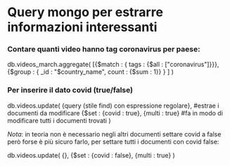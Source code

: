 # Query mongo per estrarre informazioni interessanti

### Contare quanti video hanno tag coronavirus per paese:

db.videos_march.aggregate(
    [{$match : {
                tags : {$all : ["coronavirus"]}}},
     {$group : {
                _id : "$country_name", 
                count : {$sum : 1}}
     }
    ]
)

### Per inserire il dato covid (true/false)

db.videos.update(
    {query (stile find) con espressione regolare}, #estrae i documenti da modificare
    {$set : {covid : true},
    {multi : true} #fa in modo di modificare tutti i documenti trovati
)

_Nota_: in teoria non è necessario negli altri documenti settare covid a false però forse è più sicuro farlo, 
per settare tutti i documenti con covid false:

db.videos.update(
    {},
    {$set : {covid : false},
    {multi : true}
)